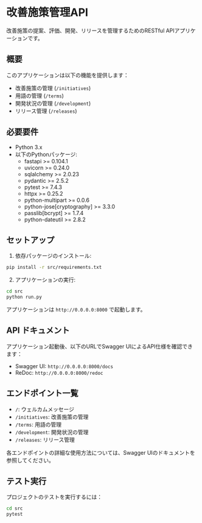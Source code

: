 # 改善施策管理API

改善施策の提案、評価、開発、リリースを管理するためのRESTful APIアプリケーションです。

## 概要

このアプリケーションは以下の機能を提供します：

- 改善施策の管理 (`/initiatives`)
- 用語の管理 (`/terms`)
- 開発状況の管理 (`/development`)
- リリース管理 (`/releases`)

## 必要要件

- Python 3.x
- 以下のPythonパッケージ:
  - fastapi >= 0.104.1
  - uvicorn >= 0.24.0
  - sqlalchemy >= 2.0.23
  - pydantic >= 2.5.2
  - pytest >= 7.4.3
  - httpx >= 0.25.2
  - python-multipart >= 0.0.6
  - python-jose[cryptography] >= 3.3.0
  - passlib[bcrypt] >= 1.7.4
  - python-dateutil >= 2.8.2

## セットアップ

1. 依存パッケージのインストール:
```bash
pip install -r src/requirements.txt
```

2. アプリケーションの実行:
```bash
cd src
python run.py
```

アプリケーションは `http://0.0.0.0:8000` で起動します。

## API ドキュメント

アプリケーション起動後、以下のURLでSwagger UIによるAPI仕様を確認できます：

- Swagger UI: `http://0.0.0.0:8000/docs`
- ReDoc: `http://0.0.0.0:8000/redoc`

## エンドポイント一覧

- `/`: ウェルカムメッセージ
- `/initiatives`: 改善施策の管理
- `/terms`: 用語の管理
- `/development`: 開発状況の管理
- `/releases`: リリース管理

各エンドポイントの詳細な使用方法については、Swagger UIのドキュメントを参照してください。

## テスト実行

プロジェクトのテストを実行するには：

```bash
cd src
pytest
